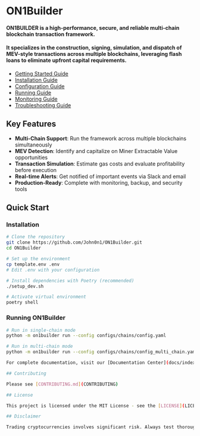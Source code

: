 # ON1Builder 

#### ON1BUILDER is a high-performance, secure, and reliable multi-chain blockchain transaction framework.  

#### It specializes in the construction, signing, simulation, and dispatch of MEV-style transactions across multiple blockchains, leveraging flash loans to eliminate upfront capital requirements.

- [Getting Started Guide](docs/guides/getting_started.md)
- [Installation Guide](docs/guides/installation.md)
- [Configuration Guide](docs/guides/configuration.md)
- [Running Guide](docs/guides/running.md)
- [Monitoring Guide](docs/guides/monitoring.md)
- [Troubleshooting Guide](docs/guides/troubleshooting.md)

## Key Features

- **Multi-Chain Support**: Run the framework across multiple blockchains simultaneously
- **MEV Detection**: Identify and capitalize on Miner Extractable Value opportunities
- **Transaction Simulation**: Estimate gas costs and evaluate profitability before execution
- **Real-time Alerts**: Get notified of important events via Slack and email
- **Production-Ready**: Complete with monitoring, backup, and security tools

## Quick Start
### Installation

```bash
# Clone the repository
git clone https://github.com/John0n1/ON1Builder.git
cd ON1Builder

# Set up the environment
cp template.env .env
# Edit .env with your configuration

# Install dependencies with Poetry (recommended)
./setup_dev.sh

# Activate virtual environment
poetry shell
```
### Running ON1Builder

```bash
# Run in single-chain mode
python -m on1builder run --config configs/chains/config.yaml

# Run in multi-chain mode
python -m on1builder run --config configs/chains/config_multi_chain.yaml

For complete documentation, visit our [Documentation Center](docs/index.md).

## Contributing

Please see [CONTRIBUTING.md](CONTRIBUTING)

## License

This project is licensed under the MIT License - see the [LICENSE](LICENSE) file for details.

## Disclaimer

Trading cryptocurrencies involves significant risk. Always test thoroughly in a sandbox environment before using in production. The authors are not responsible for any financial losses.
 